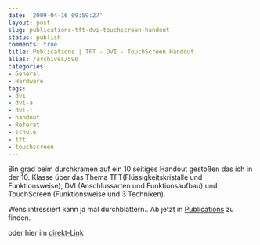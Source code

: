 ```yaml
---
date: '2009-04-16 09:59:27'
layout: post
slug: publications-tft-dvi-touchscreen-handout
status: publish
comments: true
title: Publications | TFT - DVI - TouchScreen Handout
alias: /archives/590
categories:
- General
- Hardware
tags:
- dvi
- dvi-a
- dvi-i
- handout
- Referat
- schule
- tft
- touchscreen
---
```


Bin grad beim durchkramen auf ein 10 seitiges Handout gestoßen das ich in der 10. Klasse über das Thema TFT(Flüssigkeitskristalle und Funktionsweise), DVI (Anschlussarten und Funktionsaufbau) und TouchScreen (Funktionsweise und 3 Techniken).

Wens intressiert kann ja mal durchblättern..
Ab jetzt in [Publications](/?page_id=408) zu finden.

oder hier im [direkt-Link](http://zwetschge.org/publications/TFT-Handout.pdf)
